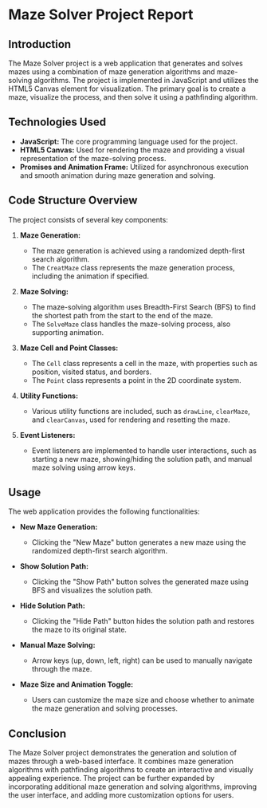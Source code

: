 # Maze Solver Project Report

## Introduction
The Maze Solver project is a web application that generates and solves mazes using a combination of maze generation algorithms and maze-solving algorithms. The project is implemented in JavaScript and utilizes the HTML5 Canvas element for visualization. The primary goal is to create a maze, visualize the process, and then solve it using a pathfinding algorithm.

## Technologies Used
- **JavaScript:** The core programming language used for the project.
- **HTML5 Canvas:** Used for rendering the maze and providing a visual representation of the maze-solving process.
- **Promises and Animation Frame:** Utilized for asynchronous execution and smooth animation during maze generation and solving.

## Code Structure Overview
The project consists of several key components:

1. **Maze Generation:**
   - The maze generation is achieved using a randomized depth-first search algorithm.
   - The `CreatMaze` class represents the maze generation process, including the animation if specified.

2. **Maze Solving:**
   - The maze-solving algorithm uses Breadth-First Search (BFS) to find the shortest path from the start to the end of the maze.
   - The `SolveMaze` class handles the maze-solving process, also supporting animation.

3. **Maze Cell and Point Classes:**
   - The `Cell` class represents a cell in the maze, with properties such as position, visited status, and borders.
   - The `Point` class represents a point in the 2D coordinate system.

4. **Utility Functions:**
   - Various utility functions are included, such as `drawLine`, `clearMaze`, and `clearCanvas`, used for rendering and resetting the maze.

5. **Event Listeners:**
   - Event listeners are implemented to handle user interactions, such as starting a new maze, showing/hiding the solution path, and manual maze solving using arrow keys.

## Usage
The web application provides the following functionalities:

- **New Maze Generation:**
  - Clicking the "New Maze" button generates a new maze using the randomized depth-first search algorithm.

- **Show Solution Path:**
  - Clicking the "Show Path" button solves the generated maze using BFS and visualizes the solution path.

- **Hide Solution Path:**
  - Clicking the "Hide Path" button hides the solution path and restores the maze to its original state.

- **Manual Maze Solving:**
  - Arrow keys (up, down, left, right) can be used to manually navigate through the maze.

- **Maze Size and Animation Toggle:**
  - Users can customize the maze size and choose whether to animate the maze generation and solving processes.

## Conclusion
The Maze Solver project demonstrates the generation and solution of mazes through a web-based interface. It combines maze generation algorithms with pathfinding algorithms to create an interactive and visually appealing experience. The project can be further expanded by incorporating additional maze generation and solving algorithms, improving the user interface, and adding more customization options for users.
